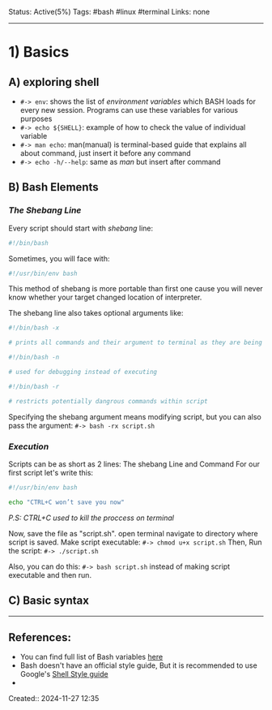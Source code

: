 Status: Active(5%)
Tags: #bash #linux #terminal
Links: none
___

# 1) Basics

## A) exploring shell
- `#-> env`: shows the list of *environment variables* which BASH loads for every new session. Programs can use these variables for various purposes
- `#-> echo ${SHELL}`: example of how to check the value of individual variable
- `#-> man echo`: man(manual) is terminal-based guide that explains all about command, just insert it before any command
- `#-> echo -h/--help`: same as *man* but insert after command

## B) Bash Elements
### _The Shebang Line_
 Every script should start with _shebang_ line:
 ```bash
 #!/bin/bash
```
Sometimes, you will face with:
```bash
#!/usr/bin/env bash
```
This method of shebang is more portable than first one cause you will never know whether your target changed location of interpreter.

The shebang line also takes optional arguments like:
```bash
#!/bin/bash -x

# prints all commands and their argument to terminal as they are being executed
```

```bash
#!/bin/bash -n

# used for debugging instead of executing
```

```bash
#!/bin/bash -r

# restricts potentially dangrous commands within script
```

Specifying the shebang argument means modifying script, but you can also pass the argument:
`#-> bash -rx script.sh`

### _Execution_

Scripts can be as short as 2 lines: The shebang Line and Command
For our first script let's write this:
```bash
#!/usr/bin/env bash

echo "CTRL+C won’t save you now"
```
_P.S: CTRL+C used to kill the proccess on terminal_

Now, save the file as "script.sh".
open terminal navigate to directory where script is saved.
Make script executable: `#-> chmod u+x script.sh`
Then, Run the script: `#-> ./script.sh`

Also, you can do this: `#-> bash script.sh` instead of making script executable and then run.

## C) Basic syntax

___
## References:
- You can find full list of Bash variables [here](https://www.gnu.org/software/bash/manual/html_node/Bash-Variables.html)
- Bash doesn't have an official style guide, But it is recommended to use Google's [Shell Style guide](https://google.github.io/styleguide/shellguide.html)
- 

Created:: 2024-11-27 12:35